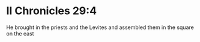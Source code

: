 # II Chronicles 29:4

He brought in the priests and the Levites and assembled them in the square on the east
